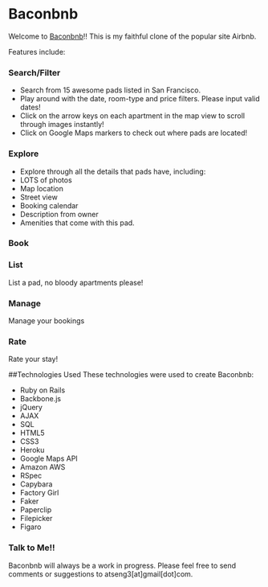 # Baconbnb
Welcome to [Baconbnb](http://www.baconbnb.com)!!
This is my faithful clone of the popular site Airbnb.

Features include: 
### Search/Filter
 * Search from 15 awesome pads listed in San Francisco. 
 * Play around with the date, room-type and price filters. Please input valid dates!
 * Click on the arrow keys on each apartment in the map view to scroll through images instantly!
 * Click on Google Maps markers to check out where pads are located!
### Explore
 * Explore through all the details that pads have, including:
  * LOTS of photos
  * Map location
  * Street view
  * Booking calendar 
  * Description from owner
  * Amenities that come with this pad.
### Book

### List
List a pad, no bloody apartments please!
### Manage
Manage your bookings
### Rate
Rate your stay!

##Technologies Used
These technologies were used to create Baconbnb:
* Ruby on Rails
* Backbone.js
* jQuery
* AJAX
* SQL
* HTML5
* CSS3
* Heroku
* Google Maps API
* Amazon AWS
* RSpec
* Capybara
* Factory Girl
* Faker
* Paperclip
* Filepicker
* Figaro

### Talk to Me!!
Baconbnb will always be a work in progress. Please feel free to send comments or suggestions to atseng3[at]gmail[dot]com.
